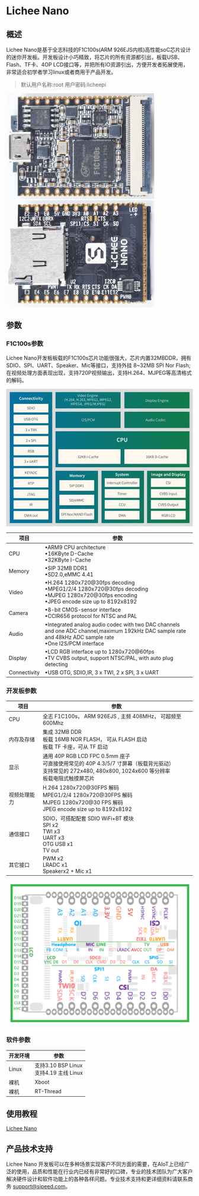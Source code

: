 # Lichee Nano
## 概述

Lichee Nano是基于全志科技的F1C100s(ARM 926EJS内核)高性能soC芯片设计的迷你开发板。开发板设计小巧精致，将芯片的所有资源都引出，板载USB、Flash、TF卡、4OP LCD接口等，并把所有IO资源引出，方便开发者拓展使用，非常适合初学者学习linux或者商用于产品开发。

> 默认用户名称:root 用户密码:licheepi

<img src="./../assets/Nano/Nano_2.png" width=400>
<img src="./../assets/Nano/Nano_3.png" width=400>

## 参数

### F1C100s参数
Lichee Nano开发板板载的F1C100s芯片功能很强大，芯片内置32MBDDR，拥有SDIO、SPI、UART、Speaker、Mic等接口，支持外挂 8~32MB SPI Nor Flash;在视频处理方面表现出现，支持720P视频输出，支持H.264、MJPEG等高清格式的解码。

![](./../assets/Nano/F1C100s.png)

| 项目 | 参数 |
| --- | ---- |
| CPU | •ARM9 CPU architecture<br>•16KByte D-Cache<br>•32KByte I-Cache |
| Memory | •SIP 32MB DDR1<br>•SD2.0,eMMC 4.41 |
| Video | •H.264 1280x720@30fps decoding<br>•MPEG1/2/4 1280x720@30fps decoding<br>•MJPEG 1280x720@30fps encoding<br>•JPEG encode size up to 8192x8192|
| Camera | •8-bit CMOS-sensor interface<br>•CCIR656 protocol for NTSC and PAL |
| Audio | •Integrated analog audio codec with two DAC channels and one ADC channel,maximum 192kHz DAC sample rate and 48kHz ADC sample rate<br>•One I2S/PCM interface |
| Display | •LCD RGB interface up to 1280x720@60fps<br>•TV CVBS output, support NTSC/PAL, with auto plug detecting |
| Connectivity | •USB OTG, SDIO,IR, 3 x TWI, 2 x SPI, 3 x UART |

### 开发板参数

| 项目 | 参数 |
| --- | --- |
| CPU | 全志 F1C100s， ARM 926EJS , 主频 408MHz， 可超频至 600Mhz |
| 内存及存储 |集成 32MB DDR<br>板载 16MB NOR FLASH， 可从 FLASH 启动<br>板载 TF 卡座，可从 TF 启动 |
| 显示 | 通用 40P RGB LCD FPC 0.5mm 座子<br>可直接使用常见的 40P 4.3/5/7 寸屏幕（板载背光驱动）<br>支持常见的 272x480, 480x800, 1024x600 等分辨率<br>板载电阻式触摸屏芯片 |
| 视频处理能力 | H.264 1280x720@30FPS 解码<br>MPEG1/2/4 1280x720@30FPS 解码<br>MJPEG 1280x720@30 FPS 解码<br>JPEG encode size up to 8192x8192 |
| 通信接口 | SDIO，可搭配配套 SDIO WiFi+BT 模块<br>SPI x2<br>TWI x3<br>UART x3<br>OTG USB x1<br>TV out |
| 其它接口 | PWM x2<br>LRADC x1<br>Speakerx2 + Mic x1 |

![](./../assets/Nano/Nano_pin.png)

### 软件参数

| 开发环境 | 参数 |
| --- | --- |
| Linux | 支持3.10 BSP Linux<br>支持4.19 主线 Linux |
| 裸机 | Xboot |
| 裸机 | RT-Thread |

## 使用教程

[Lichee Nano](/soft/Lichee/zh/Nano-Doc-Backup/index.md)

## 产品技术支持

Lichee Nano 开发板可以在多种场景实现客户不同方面的需要，在AIoT上已经广泛的使用，品质和性能在行业内已经有非常好的口碑，专业的技术团队为广大客户解决硬件设计和软件功能上的各种各样问题。专业技术支持和更详细资料请联系商务 <support@sipeed.com>。
